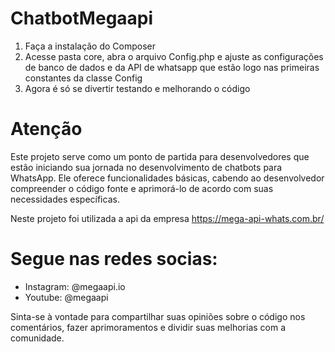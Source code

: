 # ChatbotMegaapi

1. Faça a instalação do Composer
2. Acesse pasta core, abra o arquivo Config.php e ajuste as configurações de banco de dados e da API de whatsapp que estão logo nas primeiras constantes da classe Config
3. Agora é só se divertir testando e melhorando o código

# Atenção

Este projeto serve como um ponto de partida para desenvolvedores que estão iniciando sua jornada no desenvolvimento de chatbots para WhatsApp. Ele oferece funcionalidades básicas, cabendo ao desenvolvedor compreender o código fonte e aprimorá-lo de acordo com suas necessidades específicas.

Neste projeto foi utilizada a api da empresa https://mega-api-whats.com.br/

# Segue nas redes socias:

- Instagram: @megaapi.io
- Youtube: @megaapi

Sinta-se à vontade para compartilhar suas opiniões sobre o código nos comentários, fazer aprimoramentos e dividir suas melhorias com a comunidade.

